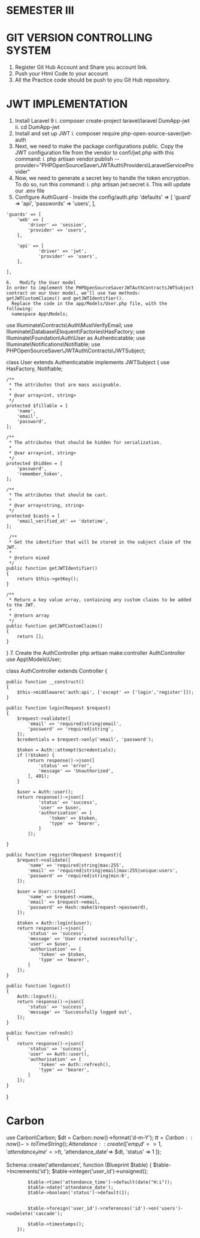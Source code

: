 # SEMESTER III
#  GIT VERSION CONTROLLING SYSTEM
   1.   Register Git Hub Account and Share you account link.
   2.   Push your Html Code to your account
   3.   All the Practice code should be push to you Git Hub repository.
#  JWT IMPLEMENTATION
   1. Install Laravel 9
      i. composer create-project laravel/laravel DumApp-jwt
      ii. cd DumApp-jwt
   2. Install and set up JWT
      i. composer require php-open-source-saver/jwt-auth
   3. Next, we need to make the package configurations public. Copy the JWT configuration file from the vendor to confi/jwt.php with this command:
      i. php artisan vendor:publish --provider="PHPOpenSourceSaver\JWTAuth\Providers\LaravelServiceProvider"
   4. Now, we need to generate a secret key to handle the token encryption. To do so, run this command:
      i. php artisan jwt:secret
      ii.   This will update our .env file
   5. Configure AuthGuard - Inside the config/auth.php
   'defaults' => [
        'guard' => 'api',
        'passwords' => 'users',
    ],


    'guards' => [
        'web' => [
            'driver' => 'session',
            'provider' => 'users',
        ],

        'api' => [
                'driver' => 'jwt',
                'provider' => 'users',
        ],

    ],

    6.   Modify the User model
    In order to implement the PHPOpenSourceSaverJWTAuthContractsJWTSubject contract on our User model, we’ll use two methods: getJWTCustomClaims() and getJWTIdentifier().
      Replace the code in the app/Models/User.php file, with the following:
      namespace App\Models;
use Illuminate\Contracts\Auth\MustVerifyEmail;
use Illuminate\Database\Eloquent\Factories\HasFactory;
use Illuminate\Foundation\Auth\User as Authenticatable;
use Illuminate\Notifications\Notifiable;
use PHPOpenSourceSaver\JWTAuth\Contracts\JWTSubject;

class User extends Authenticatable implements JWTSubject
{
    use HasFactory, Notifiable;

    /**
     * The attributes that are mass assignable.
     *
     * @var array<int, string>
     */
    protected $fillable = [
        'name',
        'email',
        'password',
    ];

    /**
     * The attributes that should be hidden for serialization.
     *
     * @var array<int, string>
     */
    protected $hidden = [
        'password',
        'remember_token',
    ];

    /**
     * The attributes that should be cast.
     *
     * @var array<string, string>
     */
    protected $casts = [
        'email_verified_at' => 'datetime',
    ];

     /**
     * Get the identifier that will be stored in the subject claim of the JWT.
     *
     * @return mixed
     */
    public function getJWTIdentifier()
    {
        return $this->getKey();
    }

    /**
     * Return a key value array, containing any custom claims to be added to the JWT.
     *
     * @return array
     */
    public function getJWTCustomClaims()
    {
        return [];
    }

}
7. Create the AuthController
php artisan make:controller AuthController
use App\Models\User;

class AuthController extends Controller
{

    public function __construct()
    {
        $this->middleware('auth:api', ['except' => ['login','register']]);
    }

    public function login(Request $request)
    {
        $request->validate([
            'email' => 'required|string|email',
            'password' => 'required|string',
        ]);
        $credentials = $request->only('email', 'password');

        $token = Auth::attempt($credentials);
        if (!$token) {
            return response()->json([
                'status' => 'error',
                'message' => 'Unauthorized',
            ], 401);
        }

        $user = Auth::user();
        return response()->json([
                'status' => 'success',
                'user' => $user,
                'authorisation' => [
                    'token' => $token,
                    'type' => 'bearer',
                ]
            ]);

    }

    public function register(Request $request){
        $request->validate([
            'name' => 'required|string|max:255',
            'email' => 'required|string|email|max:255|unique:users',
            'password' => 'required|string|min:6',
        ]);

        $user = User::create([
            'name' => $request->name,
            'email' => $request->email,
            'password' => Hash::make($request->password),
        ]);

        $token = Auth::login($user);
        return response()->json([
            'status' => 'success',
            'message' => 'User created successfully',
            'user' => $user,
            'authorisation' => [
                'token' => $token,
                'type' => 'bearer',
            ]
        ]);
    }

    public function logout()
    {
        Auth::logout();
        return response()->json([
            'status' => 'success',
            'message' => 'Successfully logged out',
        ]);
    }

    public function refresh()
    {
        return response()->json([
            'status' => 'success',
            'user' => Auth::user(),
            'authorisation' => [
                'token' => Auth::refresh(),
                'type' => 'bearer',
            ]
        ]);
    }

}

# Carbon
use Carbon\Carbon;
 $dt = Carbon::now()->format('d-m-Y');
        $tt =Carbon::now()->toTimeString();
        Attendance::create([
             'emp_id'=>1,
             'attendance_time'=>$tt,
             'attendance_date'=> $dt,
             'status' => 1
         ]);

   Schema::create('attendances', function (Blueprint $table) {
            $table->Increments('id');
            $table->integer('user_id')->unsigned();

            $table->time('attendance_time')->default(date("H:i"));
            $table->date('attendance_date');
            $table->boolean('status')->default(1);


            $table->foreign('user_id')->references('id')->on('users')->onDelete('cascade');

            $table->timestamps();
        });